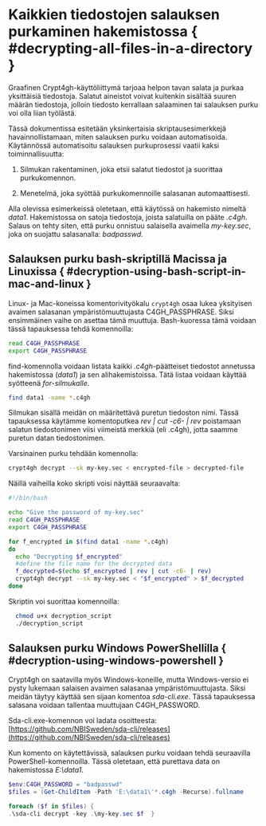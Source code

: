 # Kaikkien tiedostojen salauksen purkaminen hakemistossa { #decrypting-all-files-in-a-directory }

Graafinen Crypt4gh-käyttöliittymä tarjoaa helpon tavan salata ja purkaa
yksittäisiä tiedostoja. Salatut aineistot voivat kuitenkin sisältää suuren määrän
tiedostoja, jolloin tiedosto kerrallaan salaaminen tai salauksen purku
voi olla liian työlästä.

Tässä dokumentissa esitetään yksinkertaisia skriptausesimerkkejä
havainnollistamaan, miten salauksen purku voidaan automatisoida.
Käytännössä automatisoitu salauksen purkuprosessi vaatii kaksi
toiminnallisuutta:

  1. Silmukan rakentaminen, joka etsii salatut tiedostot
  ja suorittaa purkukomennon.

  2. Menetelmä, joka syöttää purkukomennoille salasanan
  automaattisesti.

Alla olevissa esimerkeissä oletetaan, että käytössä on hakemisto
nimeltä _data1_. Hakemistossa on satoja tiedostoja,
joista salatuilla on pääte _.c4gh_. Salaus on tehty siten, että
purku onnistuu salaisella avaimella _my-key.sec_,
joka on suojattu salasanalla: _badpasswd_.


## Salauksen purku bash-skriptillä Macissa ja Linuxissa { #decryption-using-bash-script-in-mac-and-linux }

Linux- ja Mac-koneissa komentorivityökalu `crypt4gh` osaa
lukea yksityisen avaimen salasanan ympäristömuuttujasta
C4GH_PASSPHRASE. Siksi ensimmäinen vaihe on asettaa tämä muuttuja. Bash-kuoressa
tämä voidaan tässä tapauksessa tehdä komennoilla:

```bash
read C4GH_PASSPHRASE
export C4GH_PASSPHRASE
```

find-komennolla voidaan listata kaikki _.c4gh_-päätteiset tiedostot
annetussa hakemistossa (_data1_) ja sen alihakemistoissa.
Tätä listaa voidaan käyttää syötteenä _for-silmukalle_.

```bash
find data1 -name *.c4gh
```

Silmukan sisällä meidän on määritettävä puretun tiedoston nimi. Tässä tapauksessa
käytämme komentoputkea _rev | cut -c6- | rev_ poistamaan salatun tiedostonimen viisi viimeistä
merkkiä (eli .c4gh), jotta saamme puretun datan tiedostonimen.

Varsinainen purku tehdään komennolla:

```bash
crypt4gh decrypt --sk my-key.sec < encrypted-file > decrypted-file
```

Näillä vaiheilla koko skripti voisi näyttää seuraavalta:

```bash
#!/bin/bash

echo "Give the password of my-key.sec"
read C4GH_PASSPHRASE
export C4GH_PASSPHRASE

for f_encrypted in $(find data1 -name *.c4gh)
do
  echo "Decrypting $f_encrypted"
  #define the file name for the decrypted data
  f_decrypted=$(echo $f_encrypted | rev | cut -c6- | rev)
  crypt4gh decrypt --sk my-key.sec < "$f_encrypted" > $f_decrypted
done
```

Skriptin voi suorittaa komennoilla:

```bash
  chmod u+x decryption_script
  ./decryption_script
```


## Salauksen purku Windows PowerShellilla { #decryption-using-windows-powershell }

Crypt4gh on saatavilla myös Windows-koneille, mutta Windows-versio
ei pysty lukemaan salaisen avaimen salasanaa ympäristömuuttujasta.
Siksi meidän täytyy käyttää sen sijaan komentoa _sda-cli.exe_.
Tässä tapauksessa salasana voidaan tallentaa muuttujaan C4GH_PASSWORD.

Sda-cli.exe-komennon voi ladata osoitteesta:
[https://github.com/NBISweden/sda-cli/releases](https://github.com/NBISweden/sda-cli/releases)

Kun komento on käytettävissä, salauksen purku voidaan tehdä seuraavilla
PowerShell-komennoilla. Tässä oletetaan, että purettava data on
hakemistossa _E:\data1_.

```powershell
$env:C4GH_PASSWORD = "badpasswd"
$files = (Get-ChildItem -Path 'E:\data1\'*.c4gh -Recurse).fullname

foreach ($f in $files) {
.\sda-cli decrypt -key .\my-key.sec $f  }
```